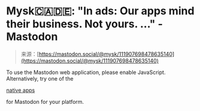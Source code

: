 <!--yml
category: 未分类
date: 2024-05-27 14:46:57
-->

# Mysk🇨🇦🇩🇪: "In ads: Our apps mind their business. Not yours. …" - Mastodon

> 来源：[https://mastodon.social/@mysk/111907698478635140](https://mastodon.social/@mysk/111907698478635140)

To use the Mastodon web application, please enable JavaScript. Alternatively, try one of the

[native apps](https://joinmastodon.org/apps)

for Mastodon for your platform.